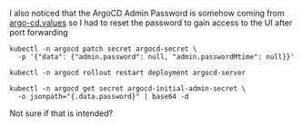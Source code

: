 I also noticed that the ArgoCD Admin Password is somehow coming from [argo-cd.values](https://github.com/vfarcic/crossplane-gh/blob/main/argocd-values.yaml#L3) so I had to reset the password to gain access to the UI after port forwarding

```shell
kubectl -n argocd patch secret argocd-secret \            
  -p '{"data": {"admin.password": null, "admin.passwordMtime": null}}'
  
kubectl -n argocd rollout restart deployment argocd-server

kubectl -n argocd get secret argocd-initial-admin-secret \
  -o jsonpath="{.data.password}" | base64 -d
```

Not sure if that is intended?
